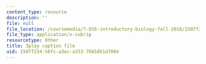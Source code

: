 ```yaml
---
content_type: resource
description: ''
file: null
file_location: /coursemedia/7-016-introductory-biology-fall-2018/1507f23456fca3eca25376658b1d7004_5ejPI6QqKBU.srt
file_type: application/x-subrip
resourcetype: Other
title: 3play caption file
uid: 1507f234-56fc-a3ec-a253-76658b1d7004
---
```

